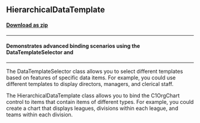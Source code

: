 ## HierarchicalDataTemplate
#### [Download as zip](https://grapecity.github.io/DownGit/#/home?url=https://github.com/GrapeCity/ComponentOne-WPF-Samples/tree/master/NET_4.5.2/C1.WPF.OrgChart/CS/HierarchicalDataTemplate/HierarchicalDataTemplate)
____
#### Demonstrates advanced binding scenarios using the DataTemplateSelector and
____

The DataTemplateSelector class allows you to select different templates based on features 
of specific data items. For example, you could use different templates to display directors, 
managers, and clerical staff.

The HierarchicalDataTemplate class allows you to bind the C1OrgChart control to items that 
contain items of different types. For example, you could create a chart that displays 
leagues, divisions within each league, and teams within each division.
